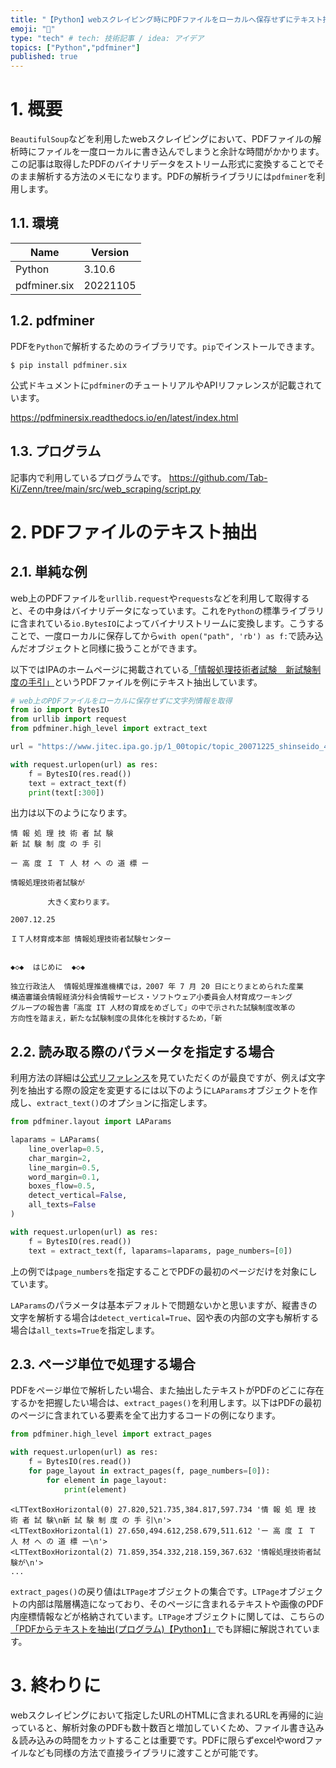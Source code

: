 ```yaml
---
title: "【Python】webスクレイピング時にPDFファイルをローカルへ保存せずにテキスト抽出する"
emoji: "🤖"
type: "tech" # tech: 技術記事 / idea: アイデア
topics: ["Python","pdfminer"]
published: true
---
```

# 1. 概要

`BeautifulSoup`などを利用したwebスクレイピングにおいて、PDFファイルの解析時にファイルを一度ローカルに書き込んでしまうと余計な時間がかかります。この記事は取得したPDFのバイナリデータをストリーム形式に変換することでそのまま解析する方法のメモになります。PDFの解析ライブラリには`pdfminer`を利用します。

## 1.1. 環境

|Name|Version|
|----|----|
|Python|3.10.6|
|pdfminer.six|20221105|

## 1.2. pdfminer

PDFを`Python`で解析するためのライブラリです。`pip`でインストールできます。

```bash:terminal
$ pip install pdfminer.six
```

公式ドキュメントに`pdfminer`のチュートリアルやAPIリファレンスが記載されています。

https://pdfminersix.readthedocs.io/en/latest/index.html

## 1.3. プログラム

記事内で利用しているプログラムです。
https://github.com/Tab-Ki/Zenn/tree/main/src/web_scraping/script.py

# 2. PDFファイルのテキスト抽出
## 2.1. 単純な例
web上のPDFファイルを`urllib.request`や`requests`などを利用して取得すると、その中身はバイナリデータになっています。これを`Python`の標準ライブラリに含まれている`io.BytesIO`によってバイナリストリームに変換します。こうすることで、一度ローカルに保存してから`with open("path", 'rb') as f:`で読み込んだオブジェクトと同様に扱うことができます。

以下ではIPAのホームページに掲載されている[「情報処理技術者試験　新試験制度の手引」](https://www.jitec.ipa.go.jp/1_00topic/topic_20071225_shinseido_4.pdf)というPDFファイルを例にテキスト抽出しています。

```Python:script.py
# web上のPDFファイルをローカルに保存せずに文字列情報を取得
from io import BytesIO
from urllib import request
from pdfminer.high_level import extract_text

url = "https://www.jitec.ipa.go.jp/1_00topic/topic_20071225_shinseido_4.pdf"

with request.urlopen(url) as res:
    f = BytesIO(res.read())
    text = extract_text(f)
    print(text[:300])
```

出力は以下のようになります。

```Text:outputs
情 報 処 理 技 術 者 試 験
新 試 験 制 度 の 手 引

ー 高 度 Ｉ Ｔ 人 材 へ の 道 標 ー

情報処理技術者試験が

　　　　　大きく変わります。

2007.12.25

ＩＴ人材育成本部 情報処理技術者試験センター

 
◆◇◆  はじめに  ◆◇◆ 

独立行政法人  情報処理推進機構では，2007 年 7 月 20 日にとりまとめられた産業
構造審議会情報経済分科会情報サービス・ソフトウェア小委員会人材育成ワーキング
グループの報告書「高度 IT 人材の育成をめざして」の中で示された試験制度改革の
方向性を踏まえ，新たな試験制度の具体化を検討するため，「新
```

## 2.2. 読み取る際のパラメータを指定する場合

利用方法の詳細は[公式リファレンス](https://pdfminersix.readthedocs.io/en/latest/reference/highlevel.html#extract-text)を見ていただくのが最良ですが、例えば文字列を抽出する際の設定を変更するには以下のように`LAParams`オブジェクトを作成し、`extract_text()`のオプションに指定します。

```Python:script.py
from pdfminer.layout import LAParams

laparams = LAParams(
    line_overlap=0.5,
    char_margin=2,
    line_margin=0.5,
    word_margin=0.1,
    boxes_flow=0.5,
    detect_vertical=False,
    all_texts=False
)

with request.urlopen(url) as res:
    f = BytesIO(res.read())
    text = extract_text(f, laparams=laparams, page_numbers=[0])
```

上の例では`page_numbers`を指定することでPDFの最初のページだけを対象にしています。

`LAParams`のパラメータは基本デフォルトで問題ないかと思いますが、縦書きの文字を解析する場合は`detect_vertical=True`、図や表の内部の文字も解析する場合は`all_texts=True`を指定します。

## 2.3. ページ単位で処理する場合

PDFをページ単位で解析したい場合、また抽出したテキストがPDFのどこに存在するかを把握したい場合は、`extract_pages()`を利用します。以下はPDFの最初のページに含まれている要素を全て出力するコードの例になります。

```Python:script.py
from pdfminer.high_level import extract_pages

with request.urlopen(url) as res:
    f = BytesIO(res.read())
    for page_layout in extract_pages(f, page_numbers=[0]):
        for element in page_layout:
            print(element)
```

```Text:outputs
<LTTextBoxHorizontal(0) 27.820,521.735,384.817,597.734 '情 報 処 理 技 術 者 試 験\n新 試 験 制 度 の 手 引\n'>
<LTTextBoxHorizontal(1) 27.650,494.612,258.679,511.612 'ー 高 度 Ｉ Ｔ 人 材 へ の 道 標 ー\n'>
<LTTextBoxHorizontal(2) 71.859,354.332,218.159,367.632 '情報処理技術者試験が\n'>
...
```

`extract_pages()`の戻り値は`LTPage`オブジェクトの集合です。`LTPage`オブジェクトの内部は階層構造になっており、そのページに含まれるテキストや画像のPDF内座標情報などが格納されています。`LTPage`オブジェクトに関しては、こちらの[「PDFからテキストを抽出(プログラム)【Python】」](https://juu7g.hatenablog.com/entry/Python/PDF/program#LTPage%E3%82%AA%E3%83%96%E3%82%B8%E3%82%A7%E3%82%AF%E3%83%88%E3%81%AB%E3%81%A4%E3%81%84%E3%81%A6)でも詳細に解説されています。

# 3. 終わりに

webスクレイピングにおいて指定したURLのHTMLに含まれるURLを再帰的に辿っていると、解析対象のPDFも数十数百と増加していくため、ファイル書き込み＆読み込みの時間をカットすることは重要です。PDFに限らずexcelやwordファイルなども同様の方法で直接ライブラリに渡すことが可能です。